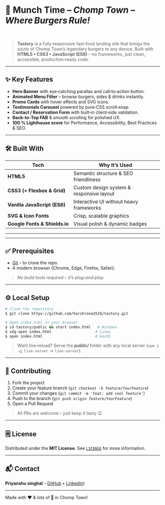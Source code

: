 # 🍔 **Munch Time** – *Chomp Town – Where Burgers Rule!*

 

> **Tastory** is a fully‑responsive fast‑food landing site that brings the *sizzle* of Chomp Town’s legendary burgers to any device. Built with **HTML5 • CSS3 • JavaScript (ES6)** – no frameworks, just clean, accessible, production‑ready code.

---

## ✨ Key Features

* **Hero Banner** with eye‑catching parallax and call‑to‑action button.
* **Animated Menu Filter** – browse burgers, sides & drinks instantly.
* **Promo Cards** with hover effects and SVG icons.
* **Testimonials Carousel** powered by pure‑CSS scroll‑snap.
* **Contact / Reservation Form** with built‑in client‑side validation.
* **Back‑to‑Top FAB** & smooth scrolling for polished UX.
* **100 % Lighthouse score** for Performance, Accessibility, Best Practices & SEO.

---

## 🛠 Built With

| Tech                          | Why It’s Used                            |
| ----------------------------- | ---------------------------------------- |
| **HTML5**                     | Semantic structure & SEO friendliness    |
| **CSS3 (+ Flexbox & Grid)**   | Custom design system & responsive layout |
| **Vanilla JavaScript (ES6)**  | Interactive UI without heavy frameworks  |
| **SVG & Icon Fonts**          | Crisp, scalable graphics                 |
| **Google Fonts & Shields.io** | Visual polish & dynamic badges           |

---

---

## ✅ Prerequisites

* [Git](https://git-scm.com/downloads) – to clone the repo.
* A modern browser (Chrome, Edge, Firefox, Safari).

> *No build tools required – it’s plug‑and‑play.*

---

## ⚙️ Local Setup

```bash
# Clone the repository
$ git clone https://github.com/harshrana3519/tastory.git

# Open index.html in your browser
$ cd tastory/public && start index.html   # Windows
$ xdg-open index.html                    # Linux
$ open index.html                        # macOS
```

> Want live‑reload? Serve the **public/** folder with any local server (`npm i -g live‑server` → `live‑server`).

---

## 🤝 Contributing

1. Fork the project
2. Create your feature branch (`git checkout -b feature/YourFeature`)
3. Commit your changes (`git commit -m 'feat: add cool feature'`)
4. Push to the branch (`git push origin feature/YourFeature`)
5. Open a Pull Request

> All PRs are welcome – just keep it tasty 😉

---

## 🗒️ License

Distributed under the **MIT License**. See [`LICENSE`](LICENSE) for more information.

---

## 📬 Contact

**Priyanshu singhal** – [GitHub](https://github.com/Priyanshu0625) • [LinkedIn](https://www.linkedin.com/in/priyanshusinghal25/)) 


---

Made with ❤️ & lots of 🍔 in Chomp Town!
